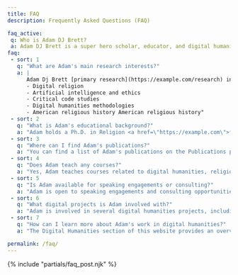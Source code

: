 ```yaml
---
title: FAQ
description: Frequently Asked Questions (FAQ)

faq_active: 
 q: Who is Adam DJ Brett?
 a: Adam DJ Brett is a super hero scholar, educator, and digital humanist. He is currently a Postdoctoral Fellow in Digital Humanities at Hamilton College. His research focuses on religion, technology, and culture with particular interests in digital religion, artificial intelligence, and critical code studies.
faq: 
 - sort: 1
   q: "What are Adam's main research interests?"
   a: |
      Adam Dj Brett [primary research](https://example.com/research) interests include:
      - Digital religion
      - Artificial intelligence and ethics
      - Critical code studies
      - Digital humanities methodologies
      - American religious history American religious history"
 - sort: 2
   q: "What is Adam's educational background?"
   a: "Adam holds a Ph.D. in Religion <a href=\"https://example.com\">from Syracuse University</a>. He also has degrees in Religious Studies and Philosophy from the University of Waterloo"
 - sort: 3
   q: "Where can I find Adam's publications?"
   a: "You can find a list of Adam's publications on the Publications page of this website. This includes journal articles, book chapters, and digital projects."
 - sort: 4
   q: "Does Adam teach any courses?"
   a: "Yes, Adam teaches courses related to digital humanities, religion, and technology. You can find information about his current and past courses on the Teaching page. - https://adamdjbrett.com/teaching/"
 - sort: 5
   q: "Is Adam available for speaking engagements or consulting?"
   a: "Adam is open to speaking engagements and consulting opportunities related to his areas of expertise. Please use the Contact form to inquire about availability and topics."
 - sort: 6
   q: "What digital projects is Adam involved with?"
   a: "Adam is involved in several digital humanities projects, including The American Religious Sounds Project, Mapping Religious Diversity in the US, Critical Code Studies Working Group, You can find more details about these projects on the Projects page."
 - sort: 7
   q: "How can I learn more about Adam's work in digital humanities?"
   a: "The Digital Humanities section of this website provides an overview of Adam's approach to DH and links to relevant projects and publications."

permalink: /faq/
---
```

{% include "partials/faq_post.njk" %}
